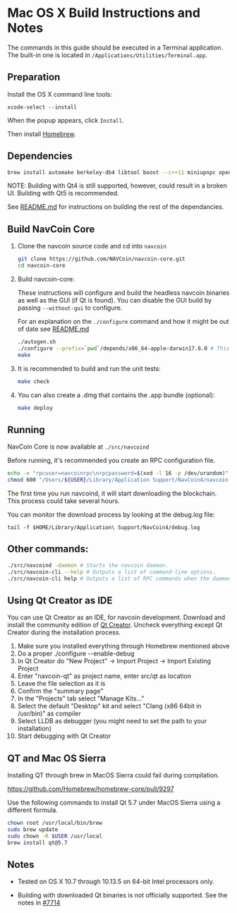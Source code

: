# Mac OS X Build Instructions and Notes

The commands in this guide should be executed in a Terminal application.
The built-in one is located in `/Applications/Utilities/Terminal.app`.

## Preparation

Install the OS X command line tools:

`xcode-select --install`

When the popup appears, click `Install`.

Then install [Homebrew](http://brew.sh).

## Dependencies

```bash
brew install automake berkeley-db4 libtool boost --c++11 miniupnpc openssl pkg-config homebrew/core/protobuf260 --c++11 qt5 libevent curl
```

NOTE: Building with Qt4 is still supported, however, could result in a broken UI. Building with Qt5 is recommended.

See [README.md](../depends/README.md) for instructions on building the rest of the dependancies.

## Build NavCoin Core

1.  Clone the navcoin source code and cd into `navcoin`

    ```bash
    git clone https://github.com/NAVCoin/navcoin-core.git
    cd navcoin-core
    ```


2.  Build navcoin-core:

    These instructions will configure and build the headless navcoin binaries as well as the GUI (if Qt is found).
    You can disable the GUI build by passing `--without-gui` to configure.
    
    For an explanation on the `./configure` command and how it might be out of date see [README.md](README.md) 

    ```bash
    ./autogen.sh
    ./configure --prefix=`pwd`/depends/x86_64-apple-darwin17.6.0 # This command may be out of date    
    make
    ```

3.  It is recommended to build and run the unit tests:

    ```bash
    make check
    ```

4.  You can also create a .dmg that contains the .app bundle (optional):

    ```bash
    make deploy
    ```

## Running

NavCoin Core is now available at `./src/navcoind`

Before running, it's recommended you create an RPC configuration file.

```bash
echo -e "rpcuser=navcoinrpc\nrpcpassword=$(xxd -l 16 -p /dev/urandom)" > "/Users/${USER}/Library/Application Support/NavCoin4/navcoin.conf"
chmod 600 "/Users/${USER}/Library/Application Support/NavCoin4/navcoin.conf"
```

The first time you run navcoind, it will start downloading the blockchain. This process could take several hours.

You can monitor the download process by looking at the debug.log file:

`tail -f $HOME/Library/Application\ Support/NavCoin4/debug.log`

## Other commands:

```bash
./src/navcoind -daemon # Starts the navcoin daemon.
./src/navcoin-cli --help # Outputs a list of command-line options.
./src/navcoin-cli help # Outputs a list of RPC commands when the daemon is running.
```

## Using Qt Creator as IDE

You can use Qt Creator as an IDE, for navcoin development.
Download and install the community edition of [Qt Creator](https://www.qt.io/download/).
Uncheck everything except Qt Creator during the installation process.

1.  Make sure you installed everything through Homebrew mentioned above
2.  Do a proper ./configure --enable-debug
3.  In Qt Creator do "New Project" -> Import Project -> Import Existing Project
4.  Enter "navcoin-qt" as project name, enter src/qt as location
5.  Leave the file selection as it is
6.  Confirm the "summary page"
7.  In the "Projects" tab select "Manage Kits..."
8.  Select the default "Desktop" kit and select "Clang (x86 64bit in /usr/bin)" as compiler
9.  Select LLDB as debugger (you might need to set the path to your installation)
10. Start debugging with Qt Creator

## QT and Mac OS Sierra

Installing QT through brew in MacOS Sierra could fail during compilation.

https://github.com/Homebrew/homebrew-core/pull/9297

Use the following commands to install Qt 5.7 under MacOS Sierra using a different formula.

```bash
chown root /usr/local/bin/brew
sudo brew update
sudo chown -R $USER /usr/local
brew install qt@5.7
```

## Notes

- Tested on OS X 10.7 through 10.13.5 on 64-bit Intel processors only.

- Building with downloaded Qt binaries is not officially supported. See the notes in [#7714](https://github.com/navcoin/navcoin/issues/7714)
